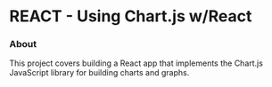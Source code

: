 # REACT - Using Chart.js w/React

### About

This project covers building a React app that implements the Chart.js JavaScript library for building charts and graphs.
